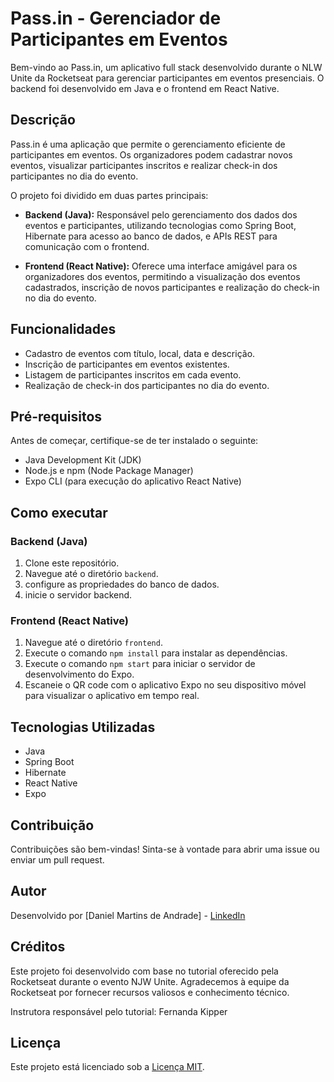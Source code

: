 # Pass.in - Gerenciador de Participantes em Eventos

Bem-vindo ao Pass.in, um aplicativo full stack desenvolvido durante o NLW Unite da Rocketseat para gerenciar participantes em eventos presenciais. O backend foi desenvolvido em Java e o frontend em React Native.

## Descrição

Pass.in é uma aplicação que permite o gerenciamento eficiente de participantes em eventos. Os organizadores podem cadastrar novos eventos, visualizar participantes inscritos e realizar check-in dos participantes no dia do evento.

O projeto foi dividido em duas partes principais:

- **Backend (Java):** Responsável pelo gerenciamento dos dados dos eventos e participantes, utilizando tecnologias como Spring Boot, Hibernate para acesso ao banco de dados, e APIs REST para comunicação com o frontend.

- **Frontend (React Native):** Oferece uma interface amigável para os organizadores dos eventos, permitindo a visualização dos eventos cadastrados, inscrição de novos participantes e realização do check-in no dia do evento.

## Funcionalidades

- Cadastro de eventos com título, local, data e descrição.
- Inscrição de participantes em eventos existentes.
- Listagem de participantes inscritos em cada evento.
- Realização de check-in dos participantes no dia do evento.

## Pré-requisitos

Antes de começar, certifique-se de ter instalado o seguinte:

- Java Development Kit (JDK)
- Node.js e npm (Node Package Manager)
- Expo CLI (para execução do aplicativo React Native)

## Como executar

### Backend (Java)

1. Clone este repositório.
2. Navegue até o diretório `backend`.
3. configure as propriedades do banco de dados.
4. inicie o servidor backend.

### Frontend (React Native)

1. Navegue até o diretório `frontend`.
2. Execute o comando `npm install` para instalar as dependências.
3. Execute o comando `npm start` para iniciar o servidor de desenvolvimento do Expo.
4. Escaneie o QR code com o aplicativo Expo no seu dispositivo móvel para visualizar o aplicativo em tempo real.

## Tecnologias Utilizadas

- Java
- Spring Boot
- Hibernate
- React Native
- Expo

## Contribuição

Contribuições são bem-vindas! Sinta-se à vontade para abrir uma issue ou enviar um pull request.

## Autor

Desenvolvido por [Daniel Martins de Andrade] - [LinkedIn]([link_do_seu_perfil](https://www.linkedin.com/in/daniel-martins-de-andrade/))

## Créditos

Este projeto foi desenvolvido com base no tutorial oferecido pela Rocketseat durante o evento NJW Unite. Agradecemos à equipe da Rocketseat por fornecer recursos valiosos e conhecimento técnico.

Instrutora responsável pelo tutorial: Fernanda Kipper

## Licença

Este projeto está licenciado sob a [Licença MIT](LICENSE).
